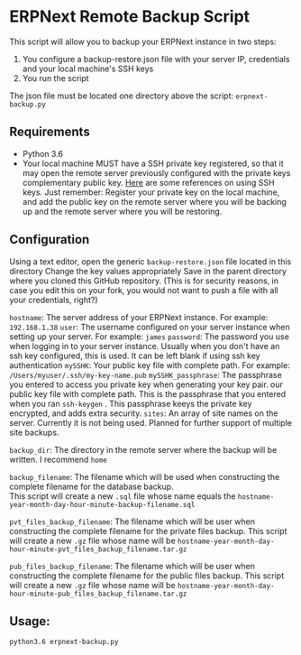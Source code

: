 # ERPNext Remote Backup Script

This script will allow you to backup your ERPNext instance in two steps:
1. You configure a backup-restore.json file with your server IP, credentials and your local machine's SSH keys
2. You run the script

The json file must be located one directory above the script: `erpnext-backup.py`
## Requirements
* Python 3.6
* Your local machine MUST have a SSH private key registered, so that it may open the remote server 
previously configured with the private keys complementary public key. [Here](https://www.digitalocean.com/docs/droplets/how-to/add-ssh-keys/to-account/) 
are some references on using SSH keys. Just remember: Register your private key on the local machine, and
add the public key on the remote server where you will be backing up and the remote server where you will be restoring.

## Configuration

Using a text editor, open the generic `backup-restore.json` file located in this directory
Change the key values appropriately
Save in the parent directory where you cloned this GitHub repository.
(This is for security reasons, in case you edit this on your fork, you would not want to push a file with all your credentials, right?)

`hostname`: The server address of your ERPNext instance.  For example: `192.168.1.38`
`user`: The username configured on your server instance when setting up your server. For example: `james`
`password`: The password you use when logging in to your server instance. 
Usually when you don't have an ssh key configured, this is used. It can be left blank if using ssh key authentication
`mySSHK`: Your public key file with complete path. For example: `/Users/myuser/.ssh/my-key-name.pub`
`mySSHK_passphrase`: The passphrase you entered to access you private key when generating your key pair.
our public key file with complete path. This is the passphrase that you entered when you ran `ssh-keygen` . 
This passphrase keeys the private key encrypted, and adds extra security.
`sites`: An array of site names on the server.  Currently it is not being used.  Planned for further support of multiple site backups.

`backup_dir`: The directory in the remote server where the backup will be written. I recommend `home`

`backup_filename`: The filename which will be used when constructing the complete filename for the database backup.  
This script will create a new `.sql` file whose name equals the `hostname-year-month-day-hour-minute-backup-filename.sql`

`pvt_files_backup_filename`: The filename which will be user when constructing the complete filename for the private files backup.
This script will create a new `.gz` file whose name will be `hostname-year-month-day-hour-minute-pvt_files_backup_filename.tar.gz`

`pub_files_backup_filename`: The filename which will be user when constructing the complete filename for the public files backup.
This script will create a new `.gz` file whose name will be `hostname-year-month-day-hour-minute-pub_files_backup_filename.tar.gz`
## Usage:

`python3.6 erpnext-backup.py`